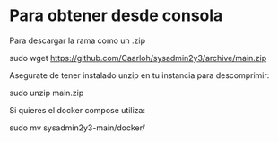 # Para obtener desde consola

Para descargar la rama como un .zip

sudo wget https://github.com/Caarloh/sysadmin2y3/archive/main.zip

Asegurate de tener instalado unzip en tu instancia
para descomprimir:

sudo unzip main.zip

Si quieres el docker compose utiliza:

sudo mv sysadmin2y3-main/docker/ <tu-direccion>
